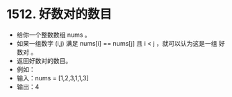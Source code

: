 # 1512. 好数对的数目
- 给你一个整数数组 nums 。
- 如果一组数字 (i,j) 满足 nums[i] == nums[j] 且 i < j ，就可以认为这是一组 好数对 。
- 返回好数对的数目。
- 例如：
- 输入：nums = [1,2,3,1,1,3]
- 输出：4